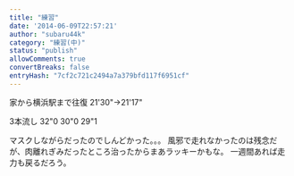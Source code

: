 ```yaml
---
title: "練習"
date: '2014-06-09T22:57:21'
author: "subaru44k"
category: "練習(中)"
status: "publish"
allowComments: true
convertBreaks: false
entryHash: "7cf2c721c2494a7a379bfd117f6951cf"
---
```

家から横浜駅まで往復
21'30"→21'17"

3本流し
32"0
30"0
29"1

マスクしながらだったのでしんどかった。。。
風邪で走れなかったのは残念だが、肉離れぎみだったところ治ったからまあラッキーかもな。
一週間あれば走力も戻るだろう。
